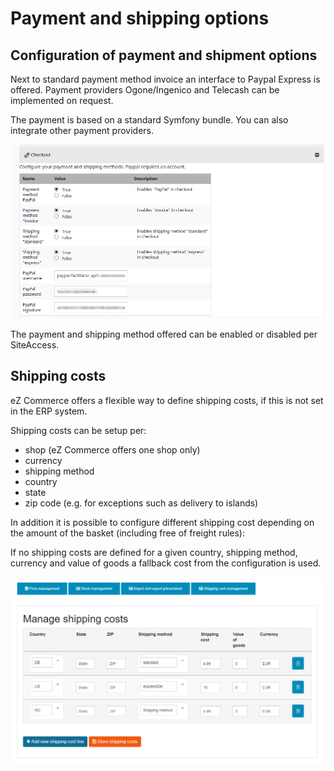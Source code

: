 # Payment and shipping options

## Configuration of payment and shipment options

Next to standard payment method invoice an interface to Paypal Express is offered.
Payment providers Ogone/Ingenico and Telecash can be implemented on request.

The payment is based on a standard Symfony bundle. You can also integrate other payment providers.

![](img/image2018-5-31_19-50-35.png)

The payment and shipping method offered can be enabled or disabled per SiteAccess.

## Shipping costs

eZ Commerce offers a flexible way to define shipping costs, if this is not set in the ERP system.

Shipping costs can be setup per:

- shop (eZ Commerce offers one shop only)
- currency
- shipping method
- country
- state
- zip code (e.g. for exceptions such as delivery to islands)

In addition it is possible to configure different shipping cost depending on the amount of the basket (including free of freight rules):

If no shipping costs are defined for a given country, shipping method, currency and value of goods a fallback cost from the configuration is used.

![](img/shipping_costs.png)
